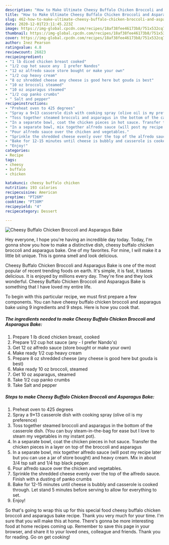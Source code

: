 ```yaml
---
description: "How to Make Ultimate Cheesy Buffalo Chicken Broccoli and Asparagus Bake"
title: "How to Make Ultimate Cheesy Buffalo Chicken Broccoli and Asparagus Bake"
slug: 462-how-to-make-ultimate-cheesy-buffalo-chicken-broccoli-and-asparagus-bake
date: 2020-12-01T23:11:45.223Z
image: https://img-global.cpcdn.com/recipes/18af38fee46173b8/751x532cq70/cheesy-buffalo-chicken-broccoli-and-asparagus-bake-recipe-main-photo.jpg
thumbnail: https://img-global.cpcdn.com/recipes/18af38fee46173b8/751x532cq70/cheesy-buffalo-chicken-broccoli-and-asparagus-bake-recipe-main-photo.jpg
cover: https://img-global.cpcdn.com/recipes/18af38fee46173b8/751x532cq70/cheesy-buffalo-chicken-broccoli-and-asparagus-bake-recipe-main-photo.jpg
author: Inez Pearson
ratingvalue: 4.8
reviewcount: 26823
recipeingredient:
- "1 lb diced chicken breast cooked"
- "1/2 cup hot sauce any  I prefer Nandos"
- "12 oz alfredo sauce store bought or make your own"
- "1/2 cup heavy cream"
- "8 oz shredded cheese any cheese is good here but gouda is best"
- "10 oz broccoli steamed"
- "10 oz asparagus steamed"
- "1/2 cup panko crumbs"
- " Salt and pepper"
recipeinstructions:
- "Preheat oven to 425 degrees"
- "Spray a 9×13 casserole dish with cooking spray (olive oil is my preference)"
- "Toss together steamed broccoli and asparagus in the bottom of the casserole dish. (You can buy steam-in-the-bag for ease but I love to steam my vegetables in my instant pot)."
- "In a separate bowl, coat the chicken pieces in hot sauce. Transfer the chicken pieces in a layer on top of the broccoli and asparagus"
- "In a separate bowl, mix together alfredo sauce (will post my recipe later but you can use a jar of store bought) and heavy cream. Mix in about 3/4 tsp salt and 1/4 tsp black pepper."
- "Pour alfredo sauce over the chicken and vegetables."
- "Sprinkle the shredded cheese evenly over the top of the alfredo sauce. Finish with a dusting of panko crumbs"
- "Bake for 12-15 minutes until cheese is bubbly and casserole is cooked through. Let stand 5 minutes before serving to allow for everything to set."
- "Enjoy!"
categories:
- Recipe
tags:
- cheesy
- buffalo
- chicken

katakunci: cheesy buffalo chicken 
nutrition: 193 calories
recipecuisine: American
preptime: "PT26M"
cooktime: "PT30M"
recipeyield: "4"
recipecategory: Dessert

---
```



![Cheesy Buffalo Chicken Broccoli and Asparagus Bake](https://img-global.cpcdn.com/recipes/18af38fee46173b8/751x532cq70/cheesy-buffalo-chicken-broccoli-and-asparagus-bake-recipe-main-photo.jpg)

Hey everyone, I hope you're having an incredible day today. Today, I'm gonna show you how to make a distinctive dish, cheesy buffalo chicken broccoli and asparagus bake. One of my favorites. For mine, I will make it a little bit unique. This is gonna smell and look delicious.

Cheesy Buffalo Chicken Broccoli and Asparagus Bake is one of the most popular of recent trending foods on earth. It's simple, it is fast, it tastes delicious. It is enjoyed by millions every day. They're fine and they look wonderful. Cheesy Buffalo Chicken Broccoli and Asparagus Bake is something that I have loved my entire life.




To begin with this particular recipe, we must first prepare a few components. You can have cheesy buffalo chicken broccoli and asparagus bake using 9 ingredients and 9 steps. Here is how you cook that.

<!--inarticleads1-->

##### The ingredients needed to make Cheesy Buffalo Chicken Broccoli and Asparagus Bake:

1. Prepare 1 lb diced chicken breast, cooked
1. Prepare 1/2 cup hot sauce (any - I prefer Nando&#39;s)
1. Get 12 oz alfredo sauce (store bought or make your own)
1. Make ready 1/2 cup heavy cream
1. Prepare 8 oz shredded cheese (any cheese is good here but gouda is best)
1. Make ready 10 oz broccoli, steamed
1. Get 10 oz asparagus, steamed
1. Take 1/2 cup panko crumbs
1. Take  Salt and pepper




<!--inarticleads2-->

##### Steps to make Cheesy Buffalo Chicken Broccoli and Asparagus Bake:

1. Preheat oven to 425 degrees
1. Spray a 9×13 casserole dish with cooking spray (olive oil is my preference)
1. Toss together steamed broccoli and asparagus in the bottom of the casserole dish. (You can buy steam-in-the-bag for ease but I love to steam my vegetables in my instant pot).
1. In a separate bowl, coat the chicken pieces in hot sauce. Transfer the chicken pieces in a layer on top of the broccoli and asparagus
1. In a separate bowl, mix together alfredo sauce (will post my recipe later but you can use a jar of store bought) and heavy cream. Mix in about 3/4 tsp salt and 1/4 tsp black pepper.
1. Pour alfredo sauce over the chicken and vegetables.
1. Sprinkle the shredded cheese evenly over the top of the alfredo sauce. Finish with a dusting of panko crumbs
1. Bake for 12-15 minutes until cheese is bubbly and casserole is cooked through. Let stand 5 minutes before serving to allow for everything to set.
1. Enjoy!




So that's going to wrap this up for this special food cheesy buffalo chicken broccoli and asparagus bake recipe. Thank you very much for your time. I'm sure that you will make this at home. There's gonna be more interesting food at home recipes coming up. Remember to save this page in your browser, and share it to your loved ones, colleague and friends. Thank you for reading. Go on get cooking!
